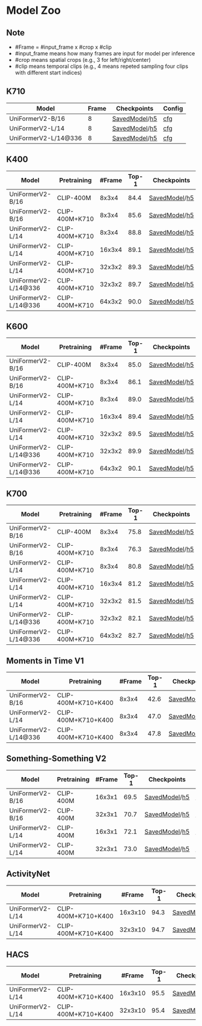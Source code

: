 # Model Zoo

## Note

-  \#Frame = \#input_frame x \#crop x \#clip
  - \#input_frame means how many frames are input for model per inference
  - \#crop means spatial crops (e.g., 3 for left/right/center)
  - \#clip means temporal clips (e.g., 4 means repeted sampling four clips with different start indices)

## K710

| Model                       | Frame | Checkpoints    | Config  |
| --------------------------- | ------ | ----- | -------- |
| UniFormerV2-B/16            | 8     | [SavedModel]()/[h5](https://github.com/innat/UniFormerV2/releases/download/v1.0/TFUniFormerV2_K710_B16_8x224.h5) | [cfg](https://github.com/OpenGVLab/UniFormerV2/blob/main/exp/k710/k710_b16_f8x224/config.yaml) |
| UniFormerV2-L/14            | 8     | [SavedModel]()/[h5](https://github.com/innat/UniFormerV2/releases/download/v1.0/TFUniFormerV2_K710_L14_8x224.h5) | [cfg](https://github.com/OpenGVLab/UniFormerV2/blob/main/exp/k710/k710_l14_f8x224/config.yaml) |
| UniFormerV2-L/14@336        | 8     | [SavedModel]()/[h5](https://github.com/innat/UniFormerV2/releases/download/v1.0/TFUniFormerV2_K710_L14_8x336.h5) | [cfg](https://github.com/OpenGVLab/UniFormerV2/blob/main/exp/k710/k710_l14_f8x336/config.yaml) |


## K400

| Model    | Pretraining  | #Frame | Top-1 | Checkpoints | Config   |
| -------------------- | -------- | ------ | ----- | ---- | ----- |
| UniFormerV2-B/16     | CLIP-400M      | 8x3x4  | 84.4  | [SavedModel]()/[h5]()  | ? |
| UniFormerV2-B/16     | CLIP-400M+K710 | 8x3x4  | 85.6  | [SavedModel]()/[h5]()  | ? |
| UniFormerV2-L/14     | CLIP-400M+K710 | 8x3x4  | 88.8  | [SavedModel]()/[h5]()  | ? |
| UniFormerV2-L/14     | CLIP-400M+K710 | 16x3x4 | 89.1  | [SavedModel]()/[h5]()  | ? |
| UniFormerV2-L/14     | CLIP-400M+K710 | 32x3x2 | 89.3  | [SavedModel]()/[h5]()  | ? |
| UniFormerV2-L/14@336 | CLIP-400M+K710 | 32x3x2 | 89.7  | [SavedModel]()/[h5]()  | ? |
| UniFormerV2-L/14@336 | CLIP-400M+K710 | 64x3x2 | 90.0  | [SavedModel]()/[h5]()  | ? | 



## K600

| Model | Pretraining | #Frame | Top-1 | Checkpoints  | Config    |
| ----------- | ------ | ------ | ---- | ------ | ------- |
| UniFormerV2-B/16     | CLIP-400M      | 8x3x4  | 85.0  | [SavedModel]()/[h5]() | ? |
| UniFormerV2-B/16     | CLIP-400M+K710 | 8x3x4  | 86.1  | [SavedModel]()/[h5]() | ? |
| UniFormerV2-L/14     | CLIP-400M+K710 | 8x3x4  | 89.0  | [SavedModel]()/[h5]() | ? |
| UniFormerV2-L/14     | CLIP-400M+K710 | 16x3x4 | 89.4  | [SavedModel]()/[h5]() | ? |
| UniFormerV2-L/14     | CLIP-400M+K710 | 32x3x2 | 89.5  | [SavedModel]()/[h5]() | ? |
| UniFormerV2-L/14@336 | CLIP-400M+K710 | 32x3x2 | 89.9  | [SavedModel]()/[h5]() | ? |
| UniFormerV2-L/14@336 | CLIP-400M+K710 | 64x3x2 | 90.1  | [SavedModel]()/[h5]() | ? |


## K700

| Model   | Pretraining    | #Frame | Top-1 | Checkpoints | Config   |
| --------- | ----- | ------ |----- | ------ | ---- |
| UniFormerV2-B/16     | CLIP-400M      | 8x3x4  | 75.8  | [SavedModel]()/[h5]() | ? |
| UniFormerV2-B/16     | CLIP-400M+K710 | 8x3x4  | 76.3  | [SavedModel]()/[h5]() | ? |
| UniFormerV2-L/14     | CLIP-400M+K710 | 8x3x4  | 80.8  | [SavedModel]()/[h5]() | ? |
| UniFormerV2-L/14     | CLIP-400M+K710 | 16x3x4 | 81.2  | [SavedModel]()/[h5]() | ? |
| UniFormerV2-L/14     | CLIP-400M+K710 | 32x3x2 | 81.5  | [SavedModel]()/[h5]() | ? |
| UniFormerV2-L/14@336 | CLIP-400M+K710 | 32x3x2 | 82.1  | [SavedModel]()/[h5]() | ? |
| UniFormerV2-L/14@336 | CLIP-400M+K710 | 64x3x2 | 82.7  | [SavedModel]()/[h5]() | ? |



## Moments in Time V1

| Model  | Pretraining | #Frame | Top-1 | Checkpoints  | Config  |
| -------- | ---------- | ------ | ------ | ------------ | ----------- |
| UniFormerV2-B/16     | CLIP-400M+K710+K400 | 8x3x4  | 42.6  | [SavedModel]()/[h5]() | ? |
| UniFormerV2-L/14     | CLIP-400M+K710+K400 | 8x3x4  | 47.0  | [SavedModel]()/[h5]() | ? |
| UniFormerV2-L/14@336 | CLIP-400M+K710+K400 | 8x3x4  | 47.8  | [SavedModel]()/[h5]() | ? |


## Something-Something V2

| Model | Pretraining | #Frame | Top-1 | Checkpoints  | Shell   | Config  |
| --- | ----------- | ------ | ----- | -------- | ---------- | ------- |
| UniFormerV2-B/16 | CLIP-400M   | 16x3x1 | 69.5  | [SavedModel]()/[h5]() | [run.sh](./exp/sthv2/ssv2_b16_f16x224/run.sh) | ? |
| UniFormerV2-B/16 | CLIP-400M   | 32x3x1 | 70.7  | [SavedModel]()/[h5]() | [run.sh](./exp/sthv2/ssv2_b16_f32x224/run.sh) | ? |
| UniFormerV2-L/14 | CLIP-400M   | 16x3x1 | 72.1  | [SavedModel]()/[h5]() | [run.sh](./exp/sthv2/ssv2_l14_f16x224/run.sh) | ? |
| UniFormerV2-L/14 | CLIP-400M   | 32x3x1 | 73.0  | [SavedModel]()/[h5]() | [run.sh](./exp/sthv2/ssv2_l14_f32x224/run.sh) | ? |

## ActivityNet

| Model  | Pretraining  | #Frame  | Top-1 | Checkpoints  | Config  |
| --- | ----- | ------- | ----- | ---------- | ------ | 
| UniFormerV2-L/14 | CLIP-400M+K710+K400 | 16x3x10 | 94.3  | [SavedModel]()/[h5]() | ? |
| UniFormerV2-L/14 | CLIP-400M+K710+K400 | 32x3x10 | 94.7  | [SavedModel]()/[h5]() | ? |

## HACS

| Model | Pretraining  | #Frame  | Top-1 | Checkpoints  | Config  |
| ---------------- | ----- | ------- | ----- | ----------- | ----------- 
| UniFormerV2-L/14 | CLIP-400M+K710+K400 | 16x3x10 | 95.5  | [SavedModel]()/[h5]() |
| UniFormerV2-L/14 | CLIP-400M+K710+K400 | 32x3x10 | 95.4  | [SavedModel]()/[h5]() |

